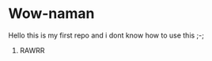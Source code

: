 # Wow-naman

Hello this is my first repo and i dont know how to use this ;-;

<html lang="en">
<head>
	<style>
		li {
			background-color="red"
		}
	</style>
</head>
<body>
	<ol>
		<li>RAWRR</li>
	</ol>
</body>
</html>